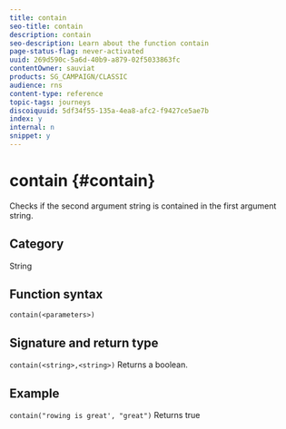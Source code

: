 ```yaml
---
title: contain
seo-title: contain
description: contain
seo-description: Learn about the function contain
page-status-flag: never-activated
uuid: 269d590c-5a6d-40b9-a879-02f5033863fc
contentOwner: sauviat
products: SG_CAMPAIGN/CLASSIC
audience: rns
content-type: reference
topic-tags: journeys
discoiquuid: 5df34f55-135a-4ea8-afc2-f9427ce5ae7b
index: y
internal: n
snippet: y
---
```


# contain {#contain}

Checks if the second argument string is contained in the first argument string.

## Category

String

## Function syntax

`contain(<parameters>)`

## Signature and return type

`contain(<string>,<string>)`
Returns a boolean.

## Example

`contain("rowing is great', "great")`
Returns true
